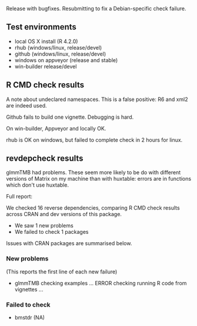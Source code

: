
Release with bugfixes. Resubmitting to fix a Debian-specific check failure.

## Test environments

* local OS X install (R 4.2.0)
* rhub (windows/linux, release/devel)
* github (windows/linux, release/devel)
* windows on appveyor (release and stable)
* win-builder release/devel


## R CMD check results

A note about undeclared namespaces. This is a false positive: R6 and
xml2 are indeed used.

Github fails to build one vignette. Debugging is hard.

On win-builder, Appveyor and locally OK.

rhub is OK on windows, but failed to complete check in 2 hours for linux.

## revdepcheck results

glmmTMB had problems. These seem more likely to be do with different versions of
Matrix on my machine than with huxtable: errors are in functions which don't use huxtable.

Full report:

We checked 16 reverse dependencies, comparing R CMD check results across CRAN and dev versions of this package.

 * We saw 1 new problems
 * We failed to check 1 packages

Issues with CRAN packages are summarised below.

### New problems
(This reports the first line of each new failure)

* glmmTMB
  checking examples ... ERROR
  checking running R code from vignettes ...

### Failed to check

* bmstdr (NA)
